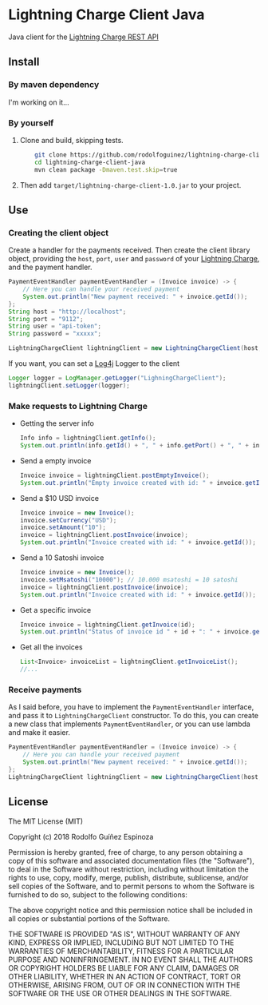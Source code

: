 # Lightning Charge Client Java
Java client for the [Lightning Charge REST API](https://github.com/ElementsProject/lightning-charge)
## Install
### By maven dependency
I'm working on it...

### By yourself
1. Clone and build, skipping tests.
    ```bash
        git clone https://github.com/rodolfoguinez/lightning-charge-client-java.git
        cd lightning-charge-client-java
        mvn clean package -Dmaven.test.skip=true
    ```
2. Then add `target/lightning-charge-client-1.0.jar` to your project.

## Use
### Creating the client object
Create a handler for the payments received. Then create the client library object, providing the `host`, `port`, `user` and `password` of your [Lightning Charge](https://github.com/ElementsProject/lightning-charge), and the payment handler.

```java
PaymentEventHandler paymentEventHandler = (Invoice invoice) -> {
    // Here you can handle your received payment 
    System.out.println("New payment received: " + invoice.getId());
};
String host = "http://localhost";
String port = "9112";
String user = "api-token";
String password = "xxxxx";

LightningChargeClient lightningClient = new LightningChargeClient(host, port, user, password, paymentEventHandler);
```

If you want, you can set a [Log4j](https://logging.apache.org/log4j/2.0/) Logger to the client
```java
Logger logger = LogManager.getLogger("LighningChargeClient");
lightningClient.setLogger(logger);
```

### Make requests to Lightning Charge
* Getting the server info
    ```java
    Info info = lightningClient.getInfo();
    System.out.println(info.getId() + ", " + info.getPort() + ", " + info.getVersion());
    ```
* Send a empty invoice
    ```java
    Invoice invoice = lightningClient.postEmptyInvoice();
    System.out.println("Empty invoice created with id: " + invoice.getId());
    ```
* Send a $10 USD invoice
    ```java
    Invoice invoice = new Invoice();
    invoice.setCurrency("USD");
    invoice.setAmount("10");
    invoice = lightningClient.postInvoice(invoice);
    System.out.println("Invoice created with id: " + invoice.getId());
    ```

* Send a 10 Satoshi invoice
    ```java
    Invoice invoice = new Invoice();
    invoice.setMsatoshi("10000"); // 10.000 msatoshi = 10 satoshi
    invoice = lightningClient.postInvoice(invoice);
    System.out.println("Invoice created with id: " + invoice.getId());
  
* Get a specific invoice
  ```java
  Invoice invoice = lightningClient.getInvoice(id);
  System.out.println("Status of invoice id " + id + ": " + invoice.getStatus());
  ```
* Get all the invoices
    ```java
    List<Invoice> invoiceList = lightningClient.getInvoiceList();
    //...
    ```
### Receive payments
As I said before, you have to implement the `PaymentEventHandler` interface, and pass it to `LightningChargeClient` constructor.
To do this, you can create a new class that implements `PaymentEventHandler`, or you can use lambda and make it easier.
```java
PaymentEventHandler paymentEventHandler = (Invoice invoice) -> {
    // Here you can handle your received payment 
    System.out.println("New payment received: " + invoice.getId());
};
LightningChargeClient lightningClient = new LightningChargeClient(host, port, user, password, paymentEventHandler);
```

## License
The MIT License (MIT)

Copyright (c) 2018 Rodolfo Guíñez Espinoza

Permission is hereby granted, free of charge, to any person obtaining a copy of this software and associated documentation files (the "Software"), to deal in the Software without restriction, including without limitation the rights to use, copy, modify, merge, publish, distribute, sublicense, and/or sell copies of the Software, and to permit persons to whom the Software is furnished to do so, subject to the following conditions:

The above copyright notice and this permission notice shall be included in all copies or substantial portions of the Software.

THE SOFTWARE IS PROVIDED "AS IS", WITHOUT WARRANTY OF ANY KIND, EXPRESS OR IMPLIED, INCLUDING BUT NOT LIMITED TO THE WARRANTIES OF MERCHANTABILITY, FITNESS FOR A PARTICULAR PURPOSE AND NONINFRINGEMENT. IN NO EVENT SHALL THE AUTHORS OR COPYRIGHT HOLDERS BE LIABLE FOR ANY CLAIM, DAMAGES OR OTHER LIABILITY, WHETHER IN AN ACTION OF CONTRACT, TORT OR OTHERWISE, ARISING FROM, OUT OF OR IN CONNECTION WITH THE SOFTWARE OR THE USE OR OTHER DEALINGS IN THE SOFTWARE.